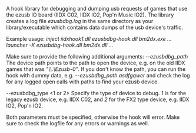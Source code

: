 A hook library for debugging and dumping usb requests of games that use the
ezusb IO board (IIDX C02, IIDX IO2, Pop'n Music IO2). The library creates
a log file *ezusbdbg.log* in the same directory as your library/executable
which contains data dumps of the usb device's traffic.

Example usage:
*inject iidxhook1.dll ezusbdbg-hook.dll bm2dx.exe ...*
*launcher -K ezusbdbg-hook.dll bm2dx.dll ...*

Make sure to provide the following additional arguments:
*--ezusbdbg_path <device path>*
The device path points to the path to open the device, e.g. on the old IIDX
games that was *"\\\\.\\Ezusb-0"*. If you don't know the path, you can run
the hook with dummy data, e.g. *--ezusbdbg_path asdfgqwer* and check the log
for any logged open calls with paths to find your ezusb device.

--ezusbdbg_type <1 or 2>
Specify the type of device to debug. *1* is for the legacy ezusb device, e.g.
IIDX C02, and *2* for the FX2 type device, e.g. IIDX IO2, Pop'n IO2.

Both parameters must be specified, otherwise the hook will error. Make sure
to check the logfile for any errors or warnings as well.